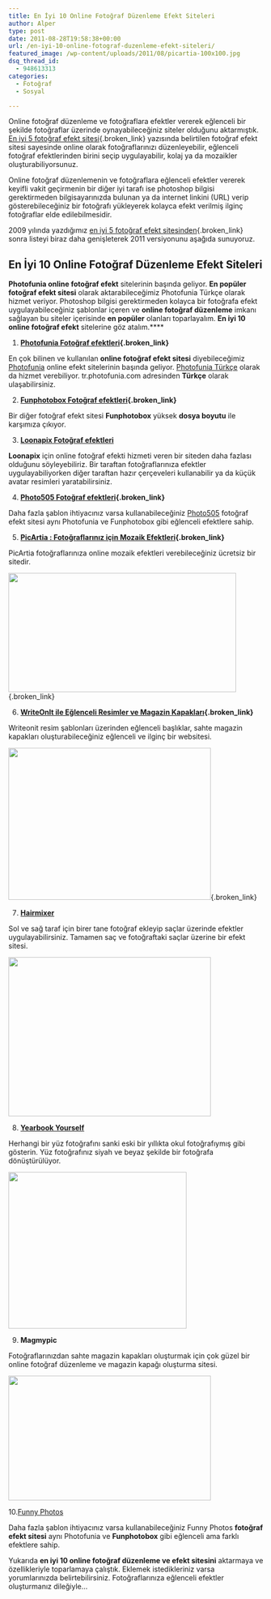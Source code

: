 ```yaml
---
title: En İyi 10 Online Fotoğraf Düzenleme Efekt Siteleri
author: Alper
type: post
date: 2011-08-28T19:58:38+00:00
url: /en-iyi-10-online-fotograf-duzenleme-efekt-siteleri/
featured_image: /wp-content/uploads/2011/08/picartia-100x100.jpg
dsq_thread_id:
  - 948613313
categories:
  - Fotoğraf
  - Sosyal

---
```

Online fotoğraf düzenleme ve fotoğraflara efektler vererek eğlenceli bir şekilde fotoğraflar üzerinde oynayabileceğiniz siteler olduğunu aktarmıştık. [En iyi 5 fotoğraf efekt sitesi][1]{.broken_link} yazısında belirtilen fotoğraf efekt sitesi sayesinde online olarak fotoğraflarınızı düzenleyebilir, eğlenceli fotoğraf efektlerinden birini seçip uygulayabilir, kolaj ya da mozaikler oluşturabiliyorsunuz.

Online fotoğraf düzenlemenin ve fotoğraflara eğlenceli efektler vererek keyifli vakit geçirmenin bir diğer iyi tarafı ise photoshop bilgisi gerektirmeden bilgisayarınızda bulunan ya da internet linkini (URL) verip gösterebileceğiniz bir fotoğrafı yükleyerek kolayca efekt verilmiş ilginç fotoğraflar elde edilebilmesidir.

2009 yılında yazdığımız [en iyi 5 fotoğraf efekt sitesinden][1]{.broken_link} sonra listeyi biraz daha genişleterek 2011 versiyonunu aşağıda sunuyoruz.

## En İyi 10 Online Fotoğraf Düzenleme Efekt Siteleri

**Photofunia online fotoğraf efekt** sitelerinin başında geliyor. **En popüler fotoğraf efekt sitesi** olarak aktarabileceğimiz Photofunia Türkçe olarak hizmet veriyor. Photoshop bilgisi gerektirmeden kolayca bir fotoğrafa efekt uygulayabileceğiniz şablonlar içeren ve **online fotoğraf düzenleme** imkanı sağlayan bu siteler içerisinde **en popüler** olanları toparlayalım. **En iyi 10 online fotoğraf efekt** sitelerine göz atalım.****

1. **[Photofunia Fotoğraf efektleri][2]{.broken_link}**

En çok bilinen ve kullanılan **online fotoğraf efekt sitesi** diyebileceğimiz [Photofunia][3] online efekt sitelerinin başında geliyor. [Photofunia Türkçe][4] olarak da hizmet verebiliyor. tr.photofunia.com adresinden **Türkçe** olarak ulaşabilirsiniz.

2. **[Funphotobox Fotoğraf efektleri][5]{.broken_link}**

Bir diğer fotoğraf efekt sitesi **Funphotobox** yüksek **dosya boyutu** ile karşımıza çıkıyor.

3. **[Loonapix Fotoğraf efektleri][6]**

**Loonapix** için online fotoğraf efekti hizmeti veren bir siteden daha fazlası olduğunu söyleyebiliriz. Bir taraftan fotoğraflarınıza efektler uygulayabiliyorken diğer taraftan hazır çerçeveleri kullanabilir ya da küçük avatar resimleri yaratabilirsiniz.

4. **[Photo505 Fotoğraf efektleri][7]{.broken_link}**

Daha fazla şablon ihtiyacınız varsa kullanabileceğiniz [Photo505][8] fotoğraf efekt sitesi aynı Photofunia ve Funphotobox gibi eğlenceli efektlere sahip.

5. **[PicArtia : Fotoğraflarınız için Mozaik Efektleri][9]{.broken_link}**

PicArtia fotoğraflarınıza online mozaik efektleri verebileceğiniz ücretsiz bir sitedir.

[<img class="alignnone size-full wp-image-6635" title="En İyi 10 Online Fotoğraf Düzenleme Efekt Siteleri" src="https://www.murekkep.org/wp-content/uploads/2011/08/picartia.jpg" alt="" width="450" height="235" srcset="https://www.murekkep.org/wp-content/uploads/2011/08/picartia.jpg 450w, https://www.murekkep.org/wp-content/uploads/2011/08/picartia-300x156.jpg 300w, https://www.murekkep.org/wp-content/uploads/2011/08/picartia-400x208.jpg 400w" sizes="(max-width: 450px) 100vw, 450px" />][10]{.broken_link}

6. **[WriteOnIt ile Eğlenceli Resimler ve Magazin Kapakları][11]{.broken_link}**

Writeonit resim şablonları üzerinden eğlenceli başlıklar, sahte magazin kapakları oluşturabileceğiniz eğlenceli ve ilginç bir websitesi.

[<img class="alignnone size-full wp-image-6634" title="En İyi 10 Online Fotoğraf Düzenleme Efekt Siteleri" src="https://www.murekkep.org/wp-content/uploads/2011/08/writeonit.jpg" alt="" width="400" height="300" srcset="https://www.murekkep.org/wp-content/uploads/2011/08/writeonit.jpg 400w, https://www.murekkep.org/wp-content/uploads/2011/08/writeonit-300x225.jpg 300w" sizes="(max-width: 400px) 100vw, 400px" />][12]{.broken_link}

7. **<a href="http://makeovr.com/hairmixer/" target="_blank" class="broken_link">Hairmixer</a>**

Sol ve sağ taraf için birer tane fotoğraf ekleyip saçlar üzerinde efektler uygulayabilirsiniz. Tamamen saç ve fotoğraftaki saçlar üzerine bir efekt sitesi.

<a href="http://makeovr.com/hairmixer/" target="_blank" class="broken_link"><img class="alignnone size-full wp-image-6632" title="En İyi 10 Online Fotoğraf Düzenleme Efekt Siteleri" src="https://www.murekkep.org/wp-content/uploads/2011/08/hairmixer.jpg" alt="" width="400" height="314" srcset="https://www.murekkep.org/wp-content/uploads/2011/08/hairmixer.jpg 400w, https://www.murekkep.org/wp-content/uploads/2011/08/hairmixer-300x235.jpg 300w" sizes="(max-width: 400px) 100vw, 400px" /></a>

8. **<a href="http://yearbookyourself.com/" target="_blank">Yearbook Yourself</a>**

Herhangi bir yüz fotoğrafını sanki eski bir yıllıkta okul fotoğrafıymış gibi gösterin. Yüz fotoğrafınız siyah ve beyaz şekilde bir fotoğrafa dönüştürülüyor.

<a href="http://yearbookyourself.com/" target="_blank"><img class="alignnone size-full wp-image-6627" title="En İyi 10 Online Fotoğraf Düzenleme Efekt Siteleri" src="https://www.murekkep.org/wp-content/uploads/2011/08/yearbookyourself.jpg" alt="" width="352" height="309" srcset="https://www.murekkep.org/wp-content/uploads/2011/08/yearbookyourself.jpg 352w, https://www.murekkep.org/wp-content/uploads/2011/08/yearbookyourself-300x263.jpg 300w" sizes="(max-width: 352px) 100vw, 352px" /></a>

9. **Magmypic**

Fotoğraflarınızdan sahte magazin kapakları oluşturmak için çok güzel bir online fotoğraf düzenleme ve magazin kapağı oluşturma sitesi.

<img class="alignnone size-full wp-image-6626" title="En İyi 10 Online Fotoğraf Düzenleme Efekt Siteleri" src="https://www.murekkep.org/wp-content/uploads/2011/08/magmypic.jpg" alt="" width="400" height="246" srcset="https://www.murekkep.org/wp-content/uploads/2011/08/magmypic.jpg 400w, https://www.murekkep.org/wp-content/uploads/2011/08/magmypic-300x184.jpg 300w" sizes="(max-width: 400px) 100vw, 400px" /> 

10.<a href="http://funny.pho.to/" target="_blank">Funny Photos</a>

Daha fazla şablon ihtiyacınız varsa kullanabileceğiniz Funny Photos **fotoğraf efekt sitesi** aynı Photofunia ve **Funphotobox** gibi eğlenceli ama farklı efektlere sahip.

Yukarıda **en iyi 10 online fotoğraf düzenleme ve efekt sitesini** aktarmaya ve özellikleriyle toparlamaya çalıştık. Eklemek istedikleriniz varsa yorumlarınızda belirtebilirsiniz. Fotoğraflarınıza eğlenceli efektler oluşturmanız dileğiyle&#8230;

 [1]: https://www.murekkep.org/en-iyi-5-fotograf-efekt-sitesi-1805
 [2]: ../photofunia-ile-resimlerinize-fark-katin-1297 "PhotoFunia ile Resimlerinize Fark Katın"
 [3]: http://www.photofunia.com/
 [4]: https://www.murekkep.org/photofunia-ile-eglenceli-fotograflar-artik-turkce/
 [5]: ../funphotobox-resimleriniz-icin-eglenceli-efektler-1371
 [6]: https://www.murekkep.org/loonapix-ile-fotograflariniza-efektler-ve-cerceveler-katin-avatar-olusturun/
 [7]: ../photo505-ile-fotograflariniza-dijital-efektler-1584
 [8]: http://www.photo505.com/
 [9]: ../picartia-fotograflariniz-icin-mozaik-efektleri-1424
 [10]: https://www.murekkep.org/picartia-fotograflariniz-icin-mozaik-efektleri-1424
 [11]: ../writeonit-ile-eglenceli-resimler-ve-magazin-kapaklari-1401
 [12]: https://www.murekkep.org/writeonit-ile-eglenceli-resimler-ve-magazin-kapaklari-1401